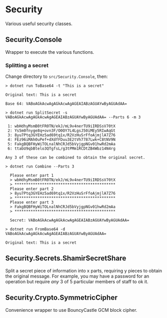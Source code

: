 # Security

Various useful security classes.

## Security.Console

Wrapper to execute the various functions.

### Splitting a secret

Change directory to `src/Security.Console`, then:

```
> dotnet run ToBase64 -t "This is a secret"

Original text: This is a secret

Base 64: VABoAGkAcwAgAGkAcwAgAGEAIABzAGUAYwByAGUAdAA=

> dotnet run SplitSecret -s VABoAGkAcwAgAGkAcwAgAGEAIABzAGUAYwByAGUAdAA= --Parts 6 -m 3

 1: wbHdhyMsmB0tFR0TN/ekJ/mL9v4nerTU9iIRDSsV70tX
 2: Ys5m0fnyge8q+ovn3F/O0OY7L4LgsJ50iMEy5RIwAqGt
 3: 8yu7Ptq3GYEHz5ad69tq1x/R2VzHuSrFfoAjmjlA7Z76
 4: FEz96iMAh0uPef+dXdfFDuu3E2tVh7787Lwk+C8tNV9N
 5: FakgBQBFHyWiTOLnalNhCRJd5bVyjgpNGv01hwRd2mAa
 6: ttabU9qbBtelo3QTgfsL/g3tPMm1RCDtZB4Wbz14N4rg

Any 3 of these can be combined to obtain the original secret.

> dotnet run Combine --Parts 3

  Please enter part 1
  > wbHdhyMsmB0tFR0TN/ekJ/mL9v4nerTU9iIRDSsV70tX
  > ********************************************
  Please enter part 2
  > 8yu7Ptq3GYEHz5ad69tq1x/R2VzHuSrFfoAjmjlA7Z76
  > ********************************************
  Please enter part 3
  > FakgBQBFHyWiTOLnalNhCRJd5bVyjgpNGv01hwRd2mAa
  > ********************************************

  Secret: VABoAGkAcwAgAGkAcwAgAGEAIABzAGUAYwByAGUAdAA=
  
> dotnet run FromBase64 -d VABoAGkAcwAgAGkAcwAgAGEAIABzAGUAYwByAGUAdAA=

Original text: This is a secret
```

## Security.Secrets.ShamirSecretShare

Split a secret piece of information into x parts, requiring y pieces to obtain the original message. 
For example, you may have a password for an operation but require *any* 3 of 5 particular members of staff to ok it.

## Security.Crypto.SymmetricCipher

Convenience wrapper to use BouncyCastle GCM block cipher.